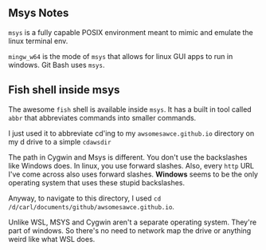 ## Msys Notes

`msys` is a fully capable POSIX environment meant to mimic and emulate the linux terminal env.

`mingw_w64` is the mode of `msys` that allows for linux GUI apps to run in windows.  Git Bash uses `msys`.

## Fish shell inside msys

The awesome `fish` shell is available inside `msys`.  It has a built in tool called `abbr` that abbreviates commands into smaller commands.

I just used it to abbreviate cd'ing to my `awsomesawce.github.io` directory on my d drive to a simple `cdawsdir`

The path in Cygwin and Msys is different.  You don't use the backslashes like Windows does.  In linux, you use forward slashes.
Also, every `http` URL I've come across also uses forward slashes.  **Windows** seems to be the only operating system that uses these stupid backslashes.

Anyway, to navigate to this directory, I used `cd /d/carl/documents/github/awsomesawce.github.io`.

Unlike WSL, MSYS and Cygwin aren't a separate operating system.  They're part of windows.  So there's no need to network map the drive or anything weird like what WSL does.

